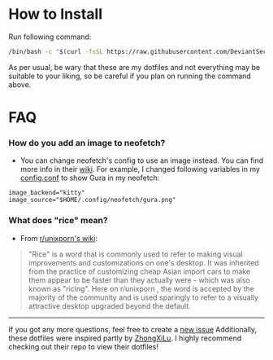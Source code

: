 # How to Install

Run following command:
```bash
/bin/bash -c "$(curl -fsSL https://raw.githubusercontent.com/DeviantSec/dotfiles/master/setup.sh)"
```
As per usual, be wary that these are my dotfiles and not everything may be suitable to your liking, so be careful if you plan on running the command above.


# FAQ

### How do you add an image to neofetch?

- You can change neofetch's config to use an image instead. You can find more info in their [wiki](https://github.com/dylanaraps/neofetch/wiki/Image-Backends). For example, I changed following variables in my [config.conf](https://github.com/ZhongXiLu/dotfiles/blob/master/.config/neofetch/config.conf#L691-L713) to show Gura in my neofetch:
```
image_backend="kitty"
image_source="$HOME/.config/neofetch/gura.png"
 ```
 
### What does "rice" mean?

- From [r/unixporn's wiki](https://www.reddit.com/r/unixporn/wiki/themeing/dictionary/#wiki_rice):

> "Rice" is a word that is commonly used to refer to making visual improvements and customizations on one's desktop. It was inherited from the practice of customizing cheap Asian import cars to make them appear to be faster than they actually were - which was also known as "ricing". Here on r/unixporn , the word is accepted by the majority of the community and is used sparingly to refer to a visually attractive desktop upgraded beyond the default.

---

If you got any more questions, feel free to create a [new issue](https://github.com/DeviantSec/dotfiles/issues/new)
Additionally, these dotfiles were inspired partly by [ZhongXiLu](https://github.com/ZhongXiLu). I highly recommend checking out their repo to view their dotfiles!
